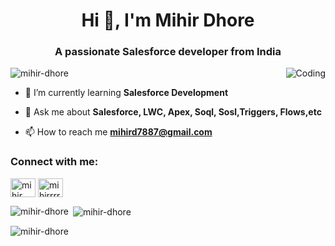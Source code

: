 <h1 align="center">Hi 👋, I'm Mihir Dhore</h1>
<h3 align="center">A passionate Salesforce developer from India</h3>
<img align="right" alt="Coding" src="https://www.google.com/url?sa=i&url=https%3A%2F%2Fgithub.com%2Fgeekyprawins%2Fgeekyprawins&psig=AOvVaw2hGJ2wDgSvM2aXPtkPHvhd&ust=1704258585182000&source=images&cd=vfe&opi=89978449&ved=0CBEQjRxqFwoTCICfqJz4vYMDFQAAAAAdAAAAABAF">
<p align="left"> <img src="https://komarev.com/ghpvc/?username=mihir-dhore&label=Profile%20views&color=0e75b6&style=flat" alt="mihir-dhore" /> </p>

- 🌱 I’m currently learning **Salesforce Development**

- 💬 Ask me about **Salesforce, LWC, Apex, Soql, Sosl,Triggers, Flows,etc**

- 📫 How to reach me **mihird7887@gmail.com**

<h3 align="left">Connect with me:</h3>
<p align="left">
<a href="https://linkedin.com/in/mihir dhore" target="blank"><img align="center" src="https://raw.githubusercontent.com/rahuldkjain/github-profile-readme-generator/master/src/images/icons/Social/linked-in-alt.svg" alt="mihir dhore" height="30" width="40" /></a>
<a href="https://instagram.com/mihirrrr__._" target="blank"><img align="center" src="https://raw.githubusercontent.com/rahuldkjain/github-profile-readme-generator/master/src/images/icons/Social/instagram.svg" alt="mihirrrr__._" height="30" width="40" /></a>
</p>

<p><img align="left" src="https://github-readme-stats.vercel.app/api/top-langs?username=mihir-dhore&show_icons=true&locale=en&layout=compact" alt="mihir-dhore" /></p>

<p>&nbsp;<img align="center" src="https://github-readme-stats.vercel.app/api?username=mihir-dhore&show_icons=true&locale=en" alt="mihir-dhore" /></p>

<p><img align="center" src="https://github-readme-streak-stats.herokuapp.com/?user=mihir-dhore&" alt="mihir-dhore" /></p>
